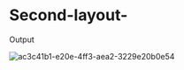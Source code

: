 # Second-layout-

Output

![ac3c41b1-e20e-4ff3-aea2-3229e20b0e54](https://user-images.githubusercontent.com/114070689/201321457-3dc19712-db3e-41be-8577-c02b97425dfe.png)
